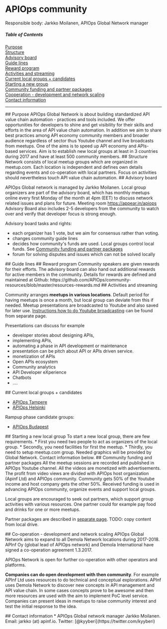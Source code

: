 # APIOps community 

Responsible body: Jarkko Moilanen, APIOps Global Network manager 

##### Table of Contents  
[Purpose](#purpose)  
[Structure](#structure)  
[Advisory board](#advisoryboard)  
[Guide lines](#guidelines)  
[Reward program](#rewardprogram)  
[Activities and streaming](#activities)  
[Current local groups + candidates](#currentlocalgroups)  
[Starting a new group](#startinganewgroup)  
[Community funding and partner packages](#communityfunding)  
[Cooperation - development and network scaling](#cooperation)  
[Contact information](#contactinformation)  

<hr/>

<a name="purpose"/>
## Purpose
APIOps Global Network is about building standardized API value chain automation - practices and tools included. We offer opportunities for developers to shine and get visibility for their skills and efforts in the area of API value chain automation. In addition we aim to share best practices among API economy community members and broader audience regardless of sector thus Youtube channel and live broadcasts from meetups. One of the aims is to speed up API economy and APIs- based services. Aim is to establish new local groups at least in 3 countries during 2017 and have at least 500 community members.    

<a name="structure"/>
## Structure 
Network consists of local meetup groups which are organized in meetup.com. Each location is independent and defines own details regarding events and co-operation with local partners. Focus on activities should nevertheless touch API value chain automation. 

<a name="advisoryboard"/>
## Advisory board

APIOps Global network is managed by Jarkko Moilanen. Local group organizers are part of the advisory board, which has monthly meetups online every first Monday of the month at 4pm (EET) to discuss network related issues and plans for future. Meeting room https://appear.in/apiops Advisory Board also includes 2-5 developers from the community to watch over and verify that developer focus is strong enough. 

Advisory board tasks and rights: 

* each organizer has 1 vote, but we aim for consensus rather than voting.  
* changes community guide lines
* decides how community's funds are used. Local groups control local funds. See [Community funding and partner packages](#communityfunding)
* forum for solving disputes and issues which can not be solved locally

<a name="guidelines"/>
## Guide lines

<a name="rewardprogram"/>
## Reward program
Community speakers are given rewards for their efforts. The advisory board can also hand out additional rewards for active members in the community.  Details for rewards are defined and maintained at Github: https://github.com/APIOps/community-resources/blob/master/resources-rewards.md

<a name="activities"/>
## Activities and streaming

Community arranges **meetups in various locations**. Default period for having meetups is once a month, but local group can deviate from this if needed. Meetup presentations are broadcasted to Youtube and also saved for later use. [Instructions how to do Youtube broadcasting](https://github.com/APIOps/community-resources/blob/master/streaming.md) can be found from separate page. 

Presentations can discuss for example 

* developer stories about designing APIs, 
* implementing APIs, 
* automating a phase in API development or maintenance
* presentation can be pitch about API or APIs driven service. 
* monetization of APIs
* Open APIs ecosystem
* Community analytics
* API Developer eXperience
* Chatbots 
* ....

<a name="currentlocalgroups"/>
## Current local groups + candidates

* [APIOps Tampere](https://www.meetup.com/APIOps-Tampere/)
* [APIOps Helsinki](https://www.meetup.com/APIOps-Helsinki/)

Rampup phase candidate groups:

* [APIOps Budapest](https://www.meetup.com/APIOps-Budapest/)

<a name="startinganewgroup"/>
## Starting a new local group
To start a new local group, there are few requirements. 
* First you need two people to act as organizers of the local group. 
* Secondly, you need facilities for first the meetup. 
* Thirdly, you need to setup meetup.com group. Needed graphics will be provided by Global Network. Contact information below. 

<a name="communityfunding"/>
## Community funding and partner packages
All the meetup sessions are recorded and published in APIOps Youtube channel. All the videos are monetized with advertisements. The profit from video views are divided with APIOps host organization (Apinf Ltd) and APIOps community. Community gets 50% of the Youtube income and host company gets the other 50%. Received funding is used in advancing APIOps community, organize events and support local groups. 

Local groups are encouraged to seek out partners, which support group activities with various resources. One partner could for example pay food and drinks for one or more meetups. 

Partner packages are described in [separate page](https://github.com/APIOps/community-resources/blob/master/partner-packages.md). TODO: copy content from local drive.  

<a name="cooperation"/>
## Co-operation - development and network scaling
APIOps Global Network aims to expand to all Demola Network locations during 2017-2018. APInf Oy (global lead of APIOps network) and Demola International have signed a co-operation agreement 1.3.2017. 

APIOps Network is open for further co-operation with other operators and platforms.  

**Companies can do open development with then community**. For example APInf Ltd uses resources to do technical and conceptual explorations. APInf uses Demola Network to discover new concepts in API management and API value chain. In some cases concepts prove to be awesome and then more resources are used with the aim to implement PoC level service. Companies can present ideas in meetups to raise community interest and test the initial response to the idea. 

<a name="contactinformation"/>
## Contact information
* APIOps Global network manager Jarkko Moilanen. Email: jarkko (at) apinf.io. Twitter: [@kyyberi](https://twitter.com/kyyberi) 
